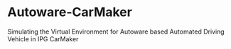 # Autoware-CarMaker
Simulating the Virtual Environment for Autoware based Automated Driving Vehicle in IPG CarMaker

